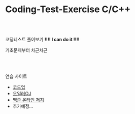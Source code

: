 # Coding-Test-Exercise C/C++

<br/>
<br/>


코딩테스트 풀어보기 **!!!! I can do it !!!!**

기초문제부터 차근차근

<br/>
<br/>

연습 사이트
- [코드업](https://codeup.kr/)
- [오일러OJ](https://euleroj.io/problemset/)
- [백준 온라인 저지](https://www.acmicpc.net/)
- 추가예정...
